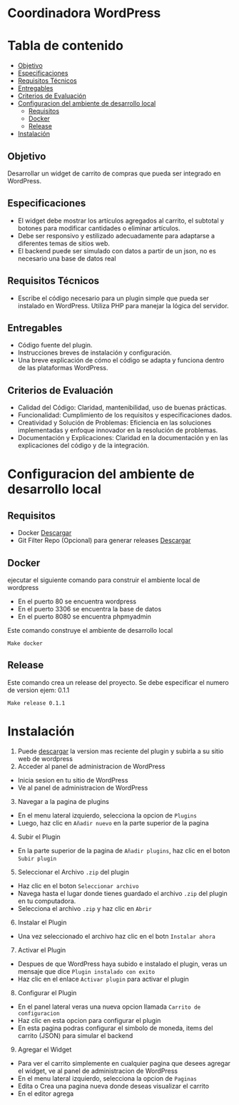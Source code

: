 # Coordinadora WordPress

# Tabla de contenido
- [Objetivo](#objetivo)
- [Especificaciones](#especificaciones)
- [Requisitos Técnicos](#requisitos-técnicos)
- [Entregables](#entregables)
- [Criterios de Evaluación](#criterios-de-evaluación)
- [Configuracion del ambiente de desarrollo local](#configuracion-del-ambiente-de-desarrollo-local)
    - [Requisitos](#requisitos)
    - [Docker](#docker)
    - [Release](#release)
- [Instalación](#instalación)

## Objetivo
Desarrollar un widget de carrito de compras que pueda ser integrado en WordPress.

## Especificaciones
- El widget debe mostrar los artículos agregados al carrito, el subtotal y botones para modificar cantidades o eliminar artículos.
- Debe ser responsivo y estilizado adecuadamente para adaptarse a diferentes temas de sitios web.
- El backend puede ser simulado con datos a partir de un json, no es necesario una base de datos real

## Requisitos Técnicos
- Escribe el código necesario para un plugin simple que pueda ser instalado en WordPress. Utiliza PHP para manejar la lógica del servidor.

## Entregables
- Código fuente del plugin.
- Instrucciones breves de instalación y configuración.
- Una breve explicación de cómo el código se adapta y funciona dentro de las plataformas WordPress.

## Criterios de Evaluación
- Calidad del Código: Claridad, mantenibilidad, uso de buenas prácticas.
- Funcionalidad: Cumplimiento de los requisitos y especificaciones dados.
- Creatividad y Solución de Problemas: Eficiencia en las soluciones implementadas y enfoque innovador en la resolución de problemas.
- Documentación y Explicaciones: Claridad en la documentación y en las explicaciones del código y de la integración.

# Configuracion del ambiente de desarrollo local

## Requisitos
- Docker [Descargar](https://www.docker.com/products/docker-desktop)
- Git Filter Repo (Opcional) para generar releases [Descargar](https://github.com/newren/git-filter-repo)

## Docker
ejecutar el siguiente comando para construir el ambiente local de wordpress
- En el puerto 80 se encuentra wordpress
- En el puerto 3306 se encuentra la base de datos
- En el puerto 8080 se encuentra phpmyadmin

Este comando construye el ambiente de desarrollo local
```shell
Make docker
```

## Release
Este comando crea un release del proyecto. Se debe especificar el numero de version ejem: 0.1.1
```shell
Make release 0.1.1
```

# Instalación

1. Puede [descargar](https://github.com/llulioscesar/coordinadora-wordpress/releases) la version mas reciente del plugin y subirla a su sitio web de wordpress
2. Acceder al panel de administracion de WordPress
 - Inicia sesion en tu sitio de WordPress
 - Ve al panel de administracion de WordPress
3. Navegar a la pagina de plugins
 - En el menu lateral izquierdo, selecciona la opcion de `Plugins`
 - Luego, haz clic en `Añadir nuevo` en la parte superior de la pagina
4. Subir el Plugin
 - En la parte superior de la pagina de `Añadir plugins`, haz clic en el boton `Subir plugin`
5. Seleccionar el Archivo `.zip` del plugin
 - Haz clic en el boton `Seleccionar archivo`
 - Navega hasta el lugar donde tienes guardado el archivo `.zip` del plugin en tu computadora.
 - Selecciona el archivo `.zip` y haz clic en `Abrir`
6. Instalar el Plugin
 - Una vez seleccionado el archivo haz clic en el botn `Instalar ahora`
7. Activar el Plugin
 - Despues de que WordPress haya subido e instalado el plugin, veras un mensaje que dice `Plugin instalado con exito`
 - Haz clic en el enlace `Activar plugin` para activar el plugin
8. Configurar el Plugin
 - En el panel lateral veras una nueva opcion llamada `Carrito de configuracion`
 - Haz clic en esta opcion para configurar el plugin
 - En esta pagina podras configurar el simbolo de moneda, items del carrito (JSON) para simular el backend
9. Agregar el Widget
 - Para ver el carrito simplemente en cualquier pagina que desees agregar el widget, ve al panel de administracion de WordPress
 - En el menu lateral izquierdo, selecciona la opcion de `Paginas`
 - Edita o Crea una pagina nueva donde deseas visualizar el carrito
 - En el editor agrega 